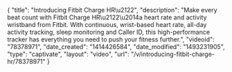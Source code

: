 {
    "title": "Introducing Fitbit Charge HR\u2122",
    "description": "Make every beat count with Fitbit Charge HR\u2122\u2014a heart rate and activity wristband from Fitbit. With continuous, wrist-based heart rate, all-day activity tracking, sleep monitoring and Caller ID, this high-performance tracker has everything you need to push your fitness further.",
    "videoid": "78378971",
    "date_created": "1414426584",
    "date_modified": "1493231905",
    "type": "captivate",
    "layout": "video",
    "url": "\/v\/introducing-fitbit-charge-hr\/78378971"
}